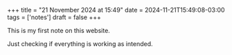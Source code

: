 +++
title = "21 November 2024 at 15:49"
date = 2024-11-21T15:49:08-03:00
tags = ['notes']
draft = false
+++

This is my first note on this website.

Just checking if everything is working as intended.
